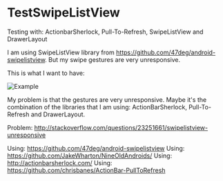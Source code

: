 TestSwipeListView
=================

Testing with: ActionbarSherlock, Pull-To-Refresh, SwipeListView and DrawerLayout

I am using SwipeListView library from https://github.com/47deg/android-swipelistview. But my swipe gestures are very unresponsive.

This is what I want to have:

![Example](http://i.stack.imgur.com/lZpuy.png)


My problem is that the gestures are very unresponsive. Maybe it's the combination of the libraries that I am using: ActionBarSherlock, Pull-To-Refresh and DrawerLayout.



Problem: http://stackoverflow.com/questions/23251661/swipelistview-unresponsive

Using: https://github.com/47deg/android-swipelistview
Using: https://github.com/JakeWharton/NineOldAndroids/
Using: http://actionbarsherlock.com/
Using: https://github.com/chrisbanes/ActionBar-PullToRefresh

